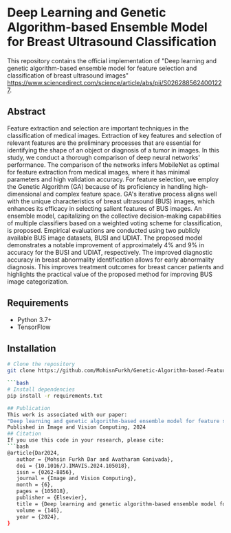 # Deep Learning and Genetic Algorithm-based Ensemble Model for Breast Ultrasound Classification

This repository contains the official implementation of "Deep learning and genetic algorithm-based ensemble model for feature selection and classification of breast ultrasound images" https://www.sciencedirect.com/science/article/abs/pii/S0262885624001227.

## Abstract
Feature extraction and selection are important techniques in the classification of medical images. Extraction of key features and selection of relevant features are the preliminary processes that are essential for identifying the shape of an object or diagnosis of a tumor in images. In this study, we conduct a thorough comparison of deep neural networks' performance. The comparison of the networks infers MobileNet as optimal for feature extraction from medical images, where it has minimal parameters and high validation accuracy. For feature selection, we employ the Genetic Algorithm (GA) because of its proficiency in handling high-dimensional and complex feature space. GA's iterative process aligns well with the unique characteristics of breast ultrasound (BUS) images, which enhances its efficacy in selecting salient features of BUS images. An ensemble model, capitalizing on the collective decision-making capabilities of multiple classifiers based on a weighted voting scheme for classification, is proposed. Empirical evaluations are conducted using two publicly available BUS image datasets, BUSI and UDIAT. The proposed model demonstrates a notable improvement of approximately 4% and 9% in accuracy for the BUSI and UDIAT, respectively. The improved diagnostic accuracy in breast abnormality identification allows for early abnormality diagnosis. This improves treatment outcomes for breast cancer patients and highlights the practical value of the proposed method for improving BUS image categorization.

## Requirements
- Python 3.7+
- TensorFlow


## Installation
```bash
# Clone the repository
git clone https://github.com/MohisnFurkh/Genetic-Algorithm-based-Feature-Selection.git

```bash
# Install dependencies
pip install -r requirements.txt

## Publication
This work is associated with our paper:
"Deep learning and genetic algorithm-based ensemble model for feature selection and classification of breast ultrasound images"
Published in Image and Vision Computing, 2024
## Citation
If you use this code in your research, please cite:
```bash
@article{Dar2024,
   author = {Mohsin Furkh Dar and Avatharam Ganivada},
   doi = {10.1016/J.IMAVIS.2024.105018},
   issn = {0262-8856},
   journal = {Image and Vision Computing},
   month = {6},
   pages = {105018},
   publisher = {Elsevier},
   title = {Deep learning and genetic algorithm-based ensemble model for feature selection and classification of breast ultrasound images},
   volume = {146},
   year = {2024},
}

